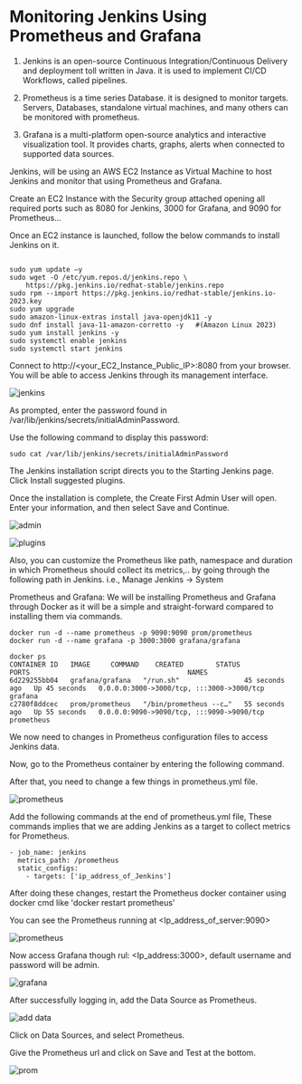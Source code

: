 # Monitoring Jenkins Using Prometheus and Grafana

1. Jenkins is an open-source Continuous Integration/Continuous Delivery and deployment toll written in Java. it is used to implement CI/CD Workflows, called pipelines. 

2. Prometheus is a time series Database. it is designed to monitor targets. Servers, Databases, standalone virtual machines, and many others can be monitored with prometheus. 

3. Grafana is a multi-platform open-source analytics and interactive visualization tool. It provides charts, graphs, alerts when connected to supported data sources. 

Jenkins, will be using an AWS EC2 Instance as Virtual Machine to host Jenkins and monitor that using Prometheus and Grafana.

Create an EC2 Instance with the Security group attached opening all required ports such as 8080 for Jenkins, 3000 for Grafana, and 9090 for Prometheus...

Once an EC2 instance is launched, follow the below commands to install Jenkins on it.

```

sudo yum update –y
sudo wget -O /etc/yum.repos.d/jenkins.repo \
    https://pkg.jenkins.io/redhat-stable/jenkins.repo
sudo rpm --import https://pkg.jenkins.io/redhat-stable/jenkins.io-2023.key
sudo yum upgrade
sudo amazon-linux-extras install java-openjdk11 -y
sudo dnf install java-11-amazon-corretto -y   #(Amazon Linux 2023)
sudo yum install jenkins -y
sudo systemctl enable jenkins
sudo systemctl start jenkins
```

Connect to http://<your_EC2_Instance_Public_IP>:8080 from your browser. You will be able to access Jenkins through its management interface.

![jenkins](jenkins1.png)

As prompted, enter the password found in /var/lib/jenkins/secrets/initialAdminPassword.

Use the following command to display this password:
```
sudo cat /var/lib/jenkins/secrets/initialAdminPassword
```

The Jenkins installation script directs you to the Starting Jenkins page. Click Install suggested plugins.

Once the installation is complete, the Create First Admin User will open. Enter your information, and then select Save and Continue.

![admin](jenkins2.png)

![plugins](jenkins3.png)

Also, you can customize the Prometheus like path, namespace and duration in which Prometheus should collect its metrics,.. by going through the following path in Jenkins. i.e., Manage Jenkins -> System

Prometheus and Grafana:
We will be installing Prometheus and Grafana through Docker as it will be a simple and straight-forward compared to installing them via commands.

```
docker run -d --name prometheus -p 9090:9090 prom/prometheus
docker run -d --name grafana -p 3000:3000 grafana/grafana

docker ps
CONTAINER ID   IMAGE     COMMAND    CREATED        STATUS          PORTS                                       NAMES
6d229255bb04   grafana/grafana   "/run.sh"                45 seconds ago   Up 45 seconds   0.0.0.0:3000->3000/tcp, :::3000->3000/tcp   grafana
c2780f8ddcec   prom/prometheus   "/bin/prometheus --c…"   55 seconds ago   Up 55 seconds   0.0.0.0:9090->9090/tcp, :::9090->9090/tcp   prometheus
```

We now need to changes in Prometheus configuration files to access Jenkins data.

Now, go to the Prometheus container by entering the following command.

After that, you need to change a few things in prometheus.yml file.

![prometheus](jenkins5.png)

Add the following commands at the end of prometheus.yml file, These commands implies that we are adding Jenkins as a target to collect metrics for Prometheus.

```
- job_name: jenkins
  metrics_path: /prometheus
  static_configs:
    - targets: ['ip_address_of_Jenkins']
```
After doing these changes, restart the Prometheus docker container using docker cmd like 'docker restart prometheus'

You can see the Prometheus running at <Ip_address_of_server:9090>

![prometheus](jenkins6.png)

Now access Grafana though rul: <Ip_address:3000>, default username and password will be admin.

![grafana](jenkins7.png)

After successfully logging in, add the Data Source as Prometheus.

![add data](jenkins8.png)

Click on Data Sources, and select Prometheus.

Give the Prometheus url and click on Save and Test at the bottom.

![prom](jenkins9.png)

